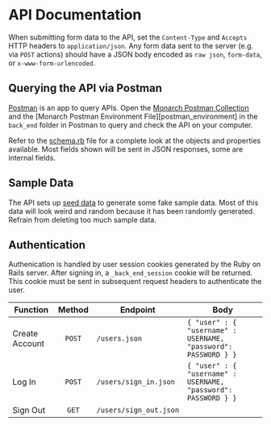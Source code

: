 # API Documentation
When submitting form data to the API, set the `Content-Type` and `Accepts` HTTP headers to `application/json`. Any form
data sent to the server (e.g. via `POST` actions) should have a JSON body encoded as `raw json`, `form-data`, or
`x-www-form-urlencoded`.

## Querying the API via Postman
[Postman][postman_download] is an app to query APIs. Open the [Monarch Postman Collection][postman_collection] and 
the [Monarch Postman Environment File][postman_environment] in the `back_end` folder in Postman to query and check the 
API on your computer.

Refer to the [schema.rb][schema] file for a complete
look at the objects and properties available. Most fields shown will be sent in JSON responses, some are internal
fields.

## Sample Data
The API sets up [seed data][seeds] to generate some fake sample data. Most of this data will look weird and random 
because it has been randomly generated. Refrain from deleting too much sample data.  

## Authentication
Authenication is handled by user session cookies generated by the Ruby on Rails server. After signing in, a 
`_back_end_session` cookie will be returned. This cookie must be sent in subsequent request headers to authenticate the 
user.

| **Function**   | **Method** | **Endpoint**           | **Body**                                                       |
|----------------|:----------:|------------------------|----------------------------------------------------------------|
| Create Account |   `POST`   | `/users.json`          | `{ "user" : { "username" : USERNAME, "password": PASSWORD } }` |
| Log In         |   `POST`   | `/users/sign_in.json`  | `{ "user" : { "username" : USERNAME, "password": PASSWORD } }` |
| Sign Out       |    `GET`   | `/users/sign_out.json` |                                                                |

[postman_download]: https://www.postman.com/downloads/
[postman_env]: https://github.com/tuanhuynh18/monarch/blob/main/back_end/yata_back_end.postman_environment.json
[postman_collection]: https://github.com/tuanhuynh18/monarch/blob/main/back_end/yata_back_end.postman_collection.json
[schema]: https://github.com/tuanhuynh18/monarch/blob/main/back_end/db/schema.rb
[seeds]: https://github.com/tuanhuynh18/monarch/blob/main/back_end/db/seeds.rb